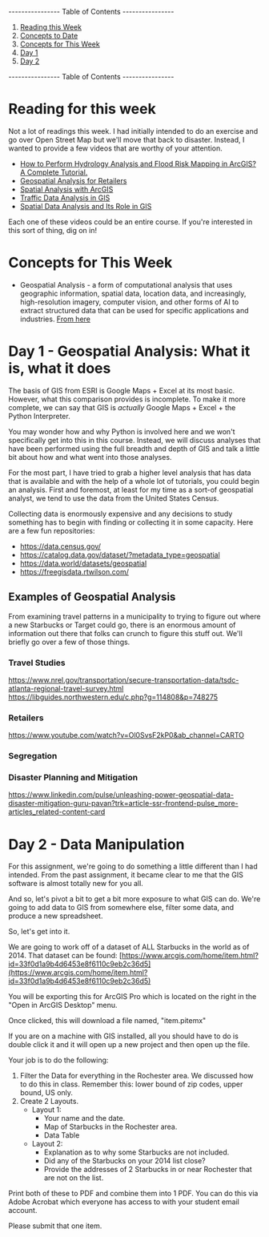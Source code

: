 ---------------- Table of Contents ---------------- 

1. [Reading this Week](#reading)
2. [Concepts to Date](#todate)
3. [Concepts for This Week](#thisweek)
4. [Day 1](#day1)
5. [Day 2](#day2)

---------------- Table of Contents ---------------- 
# <a id="reading"></a>Reading for this week
Not a lot of readings this week. I had initially intended to do an exercise and go over Open Street Map but we'll move that back to disaster. Instead, I wanted to provide a few videos that are worthy of your attention. 

* [How to Perform Hydrology Analysis and Flood Risk Mapping in ArcGIS? A Complete Tutorial.](https://www.youtube.com/watch?v=0DVVihogMQ0&ab_channel=HealthGIS)
* [Geospatial Analysis for Retailers](https://www.youtube.com/watch?v=Ol0SvsF2kP0&ab_channel=CARTO)
* [Spatial Analysis with ArcGIS](https://www.youtube.com/watch?v=KOPpQicK3Hg&ab_channel=ArcGIS)
* [Traffic Data Analysis in GIS](https://www.youtube.com/watch?v=AEC37x04tcw&list=PLGZUzt4E4O2KQz9IxGKrEyKB8rA0UVx1W&ab_channel=ArcGIS)
* [Spatial Data Analysis and Its Role in GIS](https://www.linkedin.com/pulse/spatial-data-analysis-what-its-role-gis-vladimir-ovramenko#:~:text=Geospatial%20analysis%20plays%20an%20important,public%20health%20in%20various%20areas.)

Each one of these videos could be an entire course. If you're interested in this sort of thing, dig on in!
# <a id = "today"></a>Concepts for This Week 
* Geospatial Analysis - a form of computational analysis that uses geographic information, spatial data, location data, and increasingly, high-resolution imagery, computer vision, and other forms of AI to extract structured data that can be used for specific applications and industries. [From here]()

# <a id = "day1"></a>Day 1 - Geospatial Analysis: What it is, what it does
The basis of GIS from ESRI is Google Maps + Excel at its most basic. However, what this comparison provides is incomplete. To make it more complete, we can say that GIS is _actually_ Google Maps + Excel + the Python Interpreter. 

You may wonder how and why Python is involved here and we won't specifically get into this in this course. Instead, we will discuss analyses that have been performed using the full breadth and depth of GIS and talk a little bit about how and what went into those analyses. 

For the most part, I have tried to grab a higher level analysis that has data that is available and with the help of a whole lot of tutorials, you could begin an analysis. First and foremost, at least for my time as a sort-of geospatial analyst, we tend to use the data from the United States Census. 

Collecting data is enormously expensive and any decisions to study something has to begin with finding or collecting it in some capacity. Here are a few fun repositories: 

* https://data.census.gov/
* https://catalog.data.gov/dataset/?metadata_type=geospatial
* https://data.world/datasets/geospatial
* https://freegisdata.rtwilson.com/

## Examples of Geospatial Analysis
From examining travel patterns in a municipality to trying to figure out where a new Starbucks or Target could go, there is an enormous amount of information out there that folks can crunch to figure this stuff out. We'll briefly go over a few of those things. 

### Travel Studies
https://www.nrel.gov/transportation/secure-transportation-data/tsdc-atlanta-regional-travel-survey.html
https://libguides.northwestern.edu/c.php?g=114808&p=748275

### Retailers
https://www.youtube.com/watch?v=Ol0SvsF2kP0&ab_channel=CARTO

### Segregation

### Disaster Planning and Mitigation
https://www.linkedin.com/pulse/unleashing-power-geospatial-data-disaster-mitigation-guru-pavan?trk=article-ssr-frontend-pulse_more-articles_related-content-card


# Day 2 - Data Manipulation
For this assignment, we're going to do something a little different than I had intended. From the past assignment, it became clear to me that the GIS software is almost totally new for you all.

And so, let's pivot a bit to get a bit more exposure to what GIS can do. We're going to add data to GIS from somewhere else, filter some data, and produce a new spreadsheet.

So, let's get into it. 

We are going to work off of a dataset of ALL Starbucks in the world as of 2014. That dataset can be found: [https://www.arcgis.com/home/item.html?id=33f0d1a9b4d6453e8f6110c9eb2c36d5](https://www.arcgis.com/home/item.html?id=33f0d1a9b4d6453e8f6110c9eb2c36d5)

You will be exporting this for ArcGIS Pro which is located on the right in the "Open in ArcGIS Desktop" menu.  

Once clicked, this will download a file named, "item.pitemx"

If you are on a machine with GIS installed, all you should have to do is double click it and it will open up a new project and then open up the file.

Your job is to do the following: 

1. Filter the Data for everything in the Rochester area. We discussed how to do this in class. Remember this: lower bound of zip codes, upper bound, US only.
2. Create 2 Layouts.
    - Layout 1:
        - Your name and the date.
        - Map of Starbucks in the Rochester area.
        - Data Table
    - Layout 2:
        - Explanation as to why some Starbucks are not included.
        - Did any of the Starbucks on your 2014 list close?
        - Provide the addresses of 2 Starbucks in or near Rochester that are not on the list.

Print both of these to PDF and combine them into 1 PDF. You can do this via Adobe Acrobat which everyone has access to with your student email account. 

Please submit that one item.